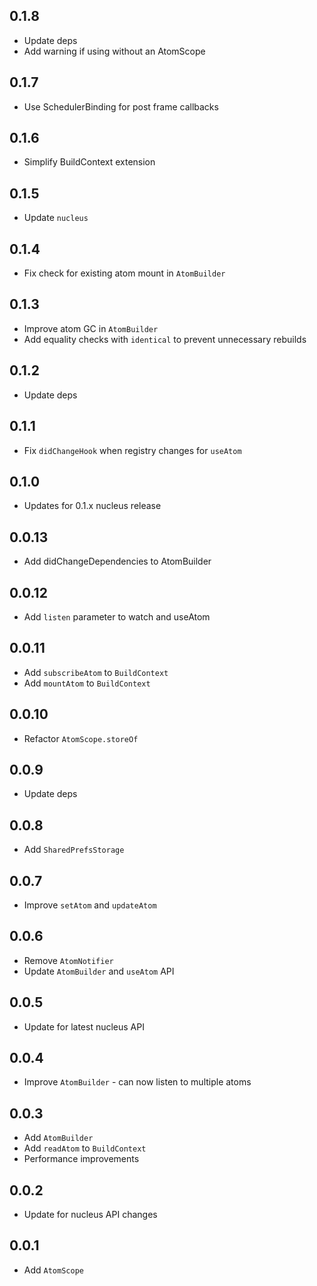## 0.1.8

- Update deps
- Add warning if using without an AtomScope

## 0.1.7

- Use SchedulerBinding for post frame callbacks

## 0.1.6

- Simplify BuildContext extension

## 0.1.5

- Update `nucleus`

## 0.1.4

- Fix check for existing atom mount in `AtomBuilder`

## 0.1.3

- Improve atom GC in `AtomBuilder`
- Add equality checks with `identical` to prevent unnecessary rebuilds

## 0.1.2

- Update deps

## 0.1.1

- Fix `didChangeHook` when registry changes for `useAtom`

## 0.1.0

- Updates for 0.1.x nucleus release

## 0.0.13

- Add didChangeDependencies to AtomBuilder

## 0.0.12

- Add `listen` parameter to watch and useAtom

## 0.0.11

- Add `subscribeAtom` to `BuildContext`
- Add `mountAtom` to `BuildContext`

## 0.0.10

- Refactor `AtomScope.storeOf`

## 0.0.9

- Update deps

## 0.0.8

- Add `SharedPrefsStorage`

## 0.0.7

- Improve `setAtom` and `updateAtom`

## 0.0.6

- Remove `AtomNotifier`
- Update `AtomBuilder` and `useAtom` API

## 0.0.5

- Update for latest nucleus API

## 0.0.4

- Improve `AtomBuilder` - can now listen to multiple atoms

## 0.0.3

- Add `AtomBuilder`
- Add `readAtom` to `BuildContext`
- Performance improvements

## 0.0.2

- Update for nucleus API changes

## 0.0.1

- Add `AtomScope`
